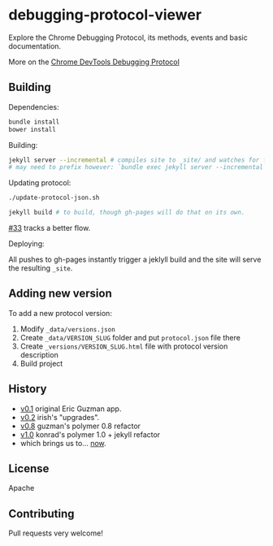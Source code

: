 # debugging-protocol-viewer
Explore the Chrome Debugging Protocol, its methods, events and basic documentation.

More on the [Chrome DevTools Debugging Protocol](https://developer.chrome.com/devtools/docs/debugger-protocol)


##  Building

Dependencies:

```sh
bundle install
bower install
```

Building:
```sh
jekyll server --incremental # compiles site to _site/ and watches for file changes
# may need to prefix however: `bundle exec jekyll server --incremental`
```
Updating protocol:

```sh
./update-protocol-json.sh

jekyll build # to build, though gh-pages will do that on its own.
```

[#33](https://github.com/ChromeDevTools/debugger-protocol-viewer/issues/33) tracks a better flow.

Deploying:

All pushes to gh-pages instantly trigger a jeklyll build and the site will serve the resulting `_site`.

## Adding new version

To add a new protocol version:

1. Modify `_data/versions.json`
1. Create `_data/VERSION_SLUG` folder and put `protocol.json` file there
1. Create `_versions/VERSION_SLUG.html` file with protocol version description
1. Build project

## History


* [v0.1](https://rawgit.com/ChromeDevTools/debugger-protocol-viewer/v0.1/index.html)            original Eric Guzman app.
* [v0.2](https://rawgit.com/ChromeDevTools/debugger-protocol-viewer/v0.2/index.html)            irish's "upgrades".
* [v0.8](https://rawgit.com/ChromeDevTools/debugger-protocol-viewer/v0.8/index.html)            guzman's polymer 0.8 refactor
* [v1.0](https://rawgit.com/ChromeDevTools/debugger-protocol-viewer/v1.0/index.html)            konrad's polymer 1.0 + jekyll refactor
* which brings us to… [now](https://chromedevtools.github.io/debugger-protocol-viewer/).


## License

Apache

## Contributing

Pull requests very welcome!
